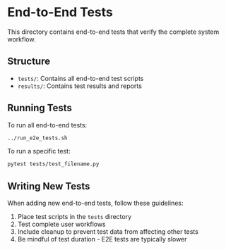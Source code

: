 # End-to-End Tests

This directory contains end-to-end tests that verify the complete system workflow.

## Structure

- `tests/`: Contains all end-to-end test scripts
- `results/`: Contains test results and reports

## Running Tests

To run all end-to-end tests:

```bash
../run_e2e_tests.sh
```

To run a specific test:

```bash
pytest tests/test_filename.py
```

## Writing New Tests

When adding new end-to-end tests, follow these guidelines:

1. Place test scripts in the `tests` directory
2. Test complete user workflows
3. Include cleanup to prevent test data from affecting other tests
4. Be mindful of test duration - E2E tests are typically slower
